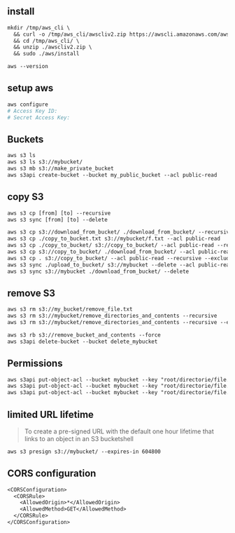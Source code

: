 ## install
```txt
mkdir /tmp/aws_cli \
  && curl -o /tmp/aws_cli/awscliv2.zip https://awscli.amazonaws.com/awscli-exe-linux-x86_64.zip \
  && cd /tmp/aws_cli/ \
  && unzip ./awscliv2.zip \
  && sudo ./aws/install

aws --version
```


## setup aws
```bash
aws configure 
# Access Key ID:
# Secret Access Key:
```


## Buckets
```txt
aws s3 ls
aws s3 ls s3://mybucket/
aws s3 mb s3://make_private_bucket
aws s3api create-bucket --bucket my_public_bucket --acl public-read
```


## copy S3
```txt
aws s3 cp [from] [to] --recursive
aws s3 sync [from] [to] --delete
```


```txt
aws s3 cp s3://download_from_bucket/ ./download_from_bucket/ --recursive
aws s3 cp ./copy_to_bucket.txt s3://mybucket/f.txt --acl public-read
aws s3 cp ./copy_to_bucket/ s3://copy_to_bucket/ --acl public-read --recursive
aws s3 cp s3://copy_to_bucket/ ./download_from_bucket/ --acl public-read --recursive --exclude "*.mp4" --exclude "*.zip"
aws s3 cp . s3://copy_to_bucket/ --acl public-read --recursive --exclude "*" --include "*.jpg"
aws s3 sync ./upload_to_bucket/ s3://mybucket --delete --acl public-read
aws s3 sync s3://mybucket ./download_from_bucket/ --delete
```


## remove S3
```txt
aws s3 rm s3://my_bucket/remove_file.txt
aws s3 rm s3://mybucket/remove_directories_and_contents --recursive
aws s3 rm s3://mybucket/remove_directories_and_contents --recursive --exclude "*.jpg"

aws s3 rb s3://remove_bucket_and_contents --force
aws s3api delete-bucket --bucket delete_mybucket
```


## Permissions
```txt
aws s3api put-object-acl --bucket mybucket --key "root/directorie/file.txt" --acl private
aws s3api put-object-acl --bucket mybucket --key "root/directorie/file.txt" --acl public-read
aws s3api put-object-acl --bucket mybucket --key "root/directorie/file.txt" --acl public-read-write
```


## limited URL lifetime 
> To  create  a  pre-signed  URL  with the default one hour lifetime that links to an object in an S3 bucketshell
```txt
aws s3 presign s3://mybucket/ --expires-in 604800
```


## CORS configuration
```txt
<CORSConfiguration>
  <CORSRule>
    <AllowedOrigin>*</AllowedOrigin>
    <AllowedMethod>GET</AllowedMethod>
  </CORSRule>
</CORSConfiguration>
```
